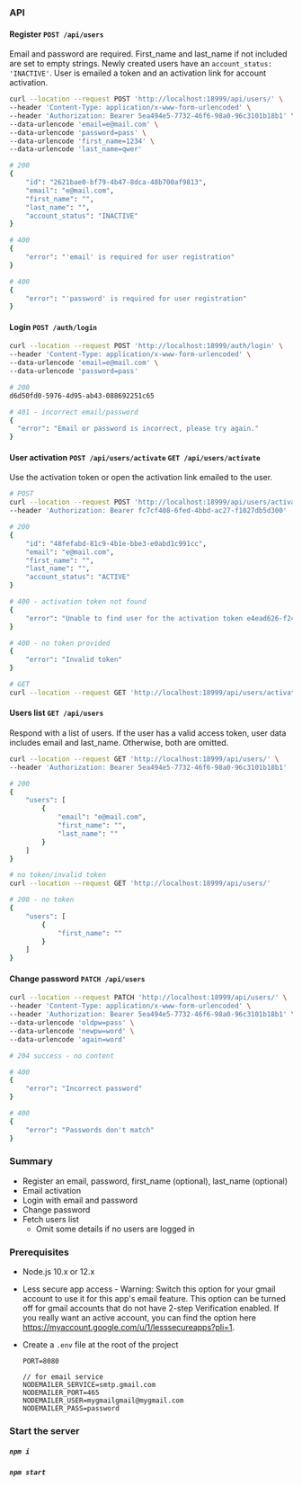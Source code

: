 ### API

#### Register `POST /api/users`

Email and password are required. First_name and last_name if not included are set to empty strings. Newly created users have an `account_status: 'INACTIVE'`. User is emailed a token and an activation link for account activation.

```bash
curl --location --request POST 'http://localhost:18999/api/users/' \
--header 'Content-Type: application/x-www-form-urlencoded' \
--header 'Authorization: Bearer 5ea494e5-7732-46f6-98a0-96c3101b18b1' \
--data-urlencode 'email=e@mail.com' \
--data-urlencode 'password=pass' \
--data-urlencode 'first_name=1234' \
--data-urlencode 'last_name=qwer'

# 200
{
    "id": "2621bae0-bf79-4b47-8dca-48b700af9813",
    "email": "e@mail.com",
    "first_name": "",
    "last_name": "",
    "account_status": "INACTIVE"
}

# 400
{
    "error": "'email' is required for user registration"
}

# 400
{
    "error": "'password' is required for user registration"
}
```

#### Login `POST /auth/login`

```bash
curl --location --request POST 'http://localhost:18999/auth/login' \
--header 'Content-Type: application/x-www-form-urlencoded' \
--data-urlencode 'email=e@mail.com' \
--data-urlencode 'password=pass'

# 200
d6d50fd0-5976-4d95-ab43-088692251c65

# 401 - incorrect email/password
{
  "error": "Email or password is incorrect, please try again."
}
```

#### User activation `POST /api/users/activate` `GET /api/users/activate`

Use the activation token or open the activation link emailed to the user.

```bash
# POST
curl --location --request POST 'http://localhost:18999/api/users/activate/' \
--header 'Authorization: Bearer fc7cf408-6fed-4bbd-ac27-f1027db5d300'

# 200
{
    "id": "48fefabd-81c9-4b1e-bbe3-e0abd1c991cc",
    "email": "e@mail.com",
    "first_name": "",
    "last_name": "",
    "account_status": "ACTIVE"
}

# 400 - activation token not found
{
    "error": "Unable to find user for the activation token e4ead626-f247-4398-92a9-48c65f78043"
}

# 400 - no token provided
{
    "error": "Invalid token"
}

# GET
curl --location --request GET 'http://localhost:18999/api/users/activate/?accountActivationToken=fc7cf408-6fed-4bbd-ac27-f1027db5d300'
```

#### Users list `GET /api/users`

Respond with a list of users. If the user has a valid access token, user data includes email and last_name. Otherwise, both are omitted.

```bash
curl --location --request GET 'http://localhost:18999/api/users/' \
--header 'Authorization: Bearer 5ea494e5-7732-46f6-98a0-96c3101b18b1'

# 200
{
    "users": [
        {
            "email": "e@mail.com",
            "first_name": "",
            "last_name": ""
        }
    ]
}

# no token/invalid token
curl --location --request GET 'http://localhost:18999/api/users/'

# 200 - no token
{
    "users": [
        {
            "first_name": ""
        }
    ]
}
```

#### Change password `PATCH /api/users`

```bash
curl --location --request PATCH 'http://localhost:18999/api/users/' \
--header 'Content-Type: application/x-www-form-urlencoded' \
--header 'Authorization: Bearer 5ea494e5-7732-46f6-98a0-96c3101b18b1' \
--data-urlencode 'oldpw=pass' \
--data-urlencode 'newpw=word' \
--data-urlencode 'again=word'

# 204 success - no content

# 400
{
    "error": "Incorrect password"
}

# 400
{
    "error": "Passwords don't match"
}
```

### Summary

* Register an email, password, first_name (optional), last_name (optional)
* Email activation
* Login with email and password
* Change password
* Fetch users list
  * Omit some details if no users are logged in

### Prerequisites

* Node.js 10.x or 12.x
* Less secure app access - Warning: Switch this option for your gmail account to use it for this app's email feature. This option can be turned off for gmail accounts that do not have 2-step Verification enabled. If you really want an active account, you can find the option here https://myaccount.google.com/u/1/lesssecureapps?pli=1.

* Create a `.env` file at the root of the project
    ```
    PORT=8080

    // for email service
    NODEMAILER_SERVICE=smtp.gmail.com
    NODEMAILER_PORT=465
    NODEMAILER_USER=mygmailgmail@mygmail.com
    NODEMAILER_PASS=password
    ```

### Start the server

##### `npm i`

##### `npm start`

